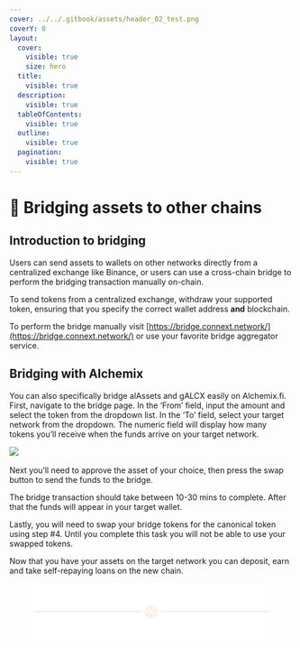 ```yaml
---
cover: ../../.gitbook/assets/header_02_test.png
coverY: 0
layout:
  cover:
    visible: true
    size: hero
  title:
    visible: true
  description:
    visible: true
  tableOfContents:
    visible: true
  outline:
    visible: true
  pagination:
    visible: true
---
```


# 🌉 Bridging assets to other chains

## Introduction to bridging <a href="#introduction-to-bridging" id="introduction-to-bridging"></a>

Users can send assets to wallets on other networks directly from a centralized exchange like Binance, or users can use a cross-chain bridge to perform the bridging transaction manually on-chain.

To send tokens from a centralized exchange, withdraw your supported token, ensuring that you specify the correct wallet address **and** blockchain.

To perform the bridge manually visit [https://bridge.connext.network/](https://bridge.connext.network/) or use your favorite bridge aggregator service.

## Bridging with Alchemix <a href="#bridging-with-alchemix" id="bridging-with-alchemix"></a>

You can also specifically bridge alAssets and gALCX easily on Alchemix.fi. First, navigate to the bridge page. In the ‘From’ field, input the amount and select the token from the dropdown list. In the ‘To’ field, select your target network from the dropdown. The numeric field will display how many tokens you’ll receive when the funds arrive on your target network.

![](https://alchemix-finance.gitbook.io/~gitbook/image?url=https:%2F%2F1843944683-files.gitbook.io%2F%7E%2Ffiles%2Fv0%2Fb%2Fgitbook-x-prod.appspot.com%2Fo%2Fspaces%252FzG9qcxzJ1K3kNTlZ81Xj%252Fuploads%252FugIC6bYQrkSuRt4vUhYV%252FFantom.png%3Falt=media%26token=5ca5492e-36c7-459a-9d14-0e078ea62595&width=768&dpr=4&quality=100&sign=0861cf511801a3de6f3e54727c63d1360d4f05057933411234910d14d0f07e97)

Next you’ll need to approve the asset of your choice, then press the swap button to send the funds to the bridge.

The bridge transaction should take between 10-30 mins to complete. After that the funds will appear in your target wallet.

Lastly, you will need to swap your bridge tokens for the canonical token using step #4. Until you complete this task you will not be able to use your swapped tokens.

Now that you have your assets on the target network you can deposit, earn and take self-repaying loans on the new chain.

<figure>
  <img src="../../.gitbook/assets/header_02_test.png" alt=""></img>
</figure>
